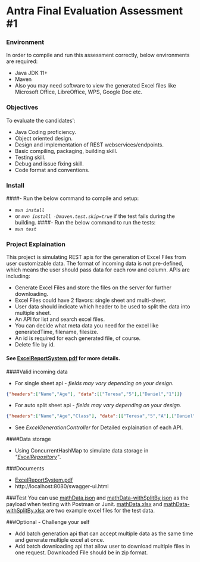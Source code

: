 # Antra Final Evaluation Assessment #1

### Environment
In order to compile and run this assessment correctly, below environments are required:

* Java JDK 11+
* Maven
* Also you may need software to view the generated Excel files like Microsoft Office, LibreOffice, WPS, Google Doc etc.

### Objectives
To evaluate the candidates':
 * Java Coding proficiency.
 * Object oriented design.
 * Design and implementation of REST webservices/endpoints.
 * Basic compiling, packaging, building skill.
 * Testing skill.
 * Debug and issue fixing skill.
 * Code format and conventions.
 
 ### Install
 ####- Run the below command to compile and setup:
 * _`mvn install`_
  * or _`mvn install -Dmaven.test.skip=true`_ if the test fails during the building.
 ####- Run the below command to run the tests:
 * _`mvn test`_

 
 ### Project Explaination
 This project is simulating REST apis for the generation of Excel Files from user customizable data.
 The format of incoming data is not pre-defined, which means the user should pass data for each row and column. APIs are including: 
  * Generate Excel Files and store the files on the server for further downloading.
  * Excel Files could have 2 flavors: single sheet and multi-sheet.
  * User data should indicate which header to be used to split the data into multiple sheet.
  * An API for list and search excel files.
  * You can decide what meta data you need for the excel like generatedTime, filename, filesize.
  * An id is required for each generated file, of course.
  * Delete file by id.
  
#### See [ExcelReportSystem.pdf](ExcelReportSystem.pdf) for more details.
  
 ####Valid incoming data
 * For single sheet api - _fields may vary depending on your design._
 ```json
 {"headers":["Name","Age"], "data":[["Teresa","5"],["Daniel","1"]]}
 ```
 * For auto split sheet api _- fields may vary depending on your design._
```json
{"headers":["Name","Age","Class"], "data":[["Teresa","5","A"],["Daniel","1","B"]], "splitBy":"Class"}
```
 * See _ExcelGenerationController_ for Detailed explaination of each API.

####Data storage
 * Using ConcurrentHashMap to simulate data storage in _"[ExcelRepository](src/main/java/com/antra/evaluation/reporting_system/repo/ExcelRepositoryImpl.java)"_.

###Documents
* [ExcelReportSystem.pdf](ExcelReportSystem.pdf)
* http://localhost:8080/swagger-ui.html

###Test
You can use [mathData.json](mathData.json) and [mathData-withSplitBy.json](mathData-withSplitBy.json) as the payload when testing with Postman or Junit.
[mathData.xlsx](mathData.xlsx) and [mathData-withSplitBy.xlsx](mathData-withSplitBy.xlsx) are two example excel files for the test data.


###Optional - Challenge your self
* Add batch generation api that can accept multiple data as the same time and generate multiple excel at once.
* Add batch downloading api that allow user to download multiple files in one request. Downloaded File should be in zip format.
